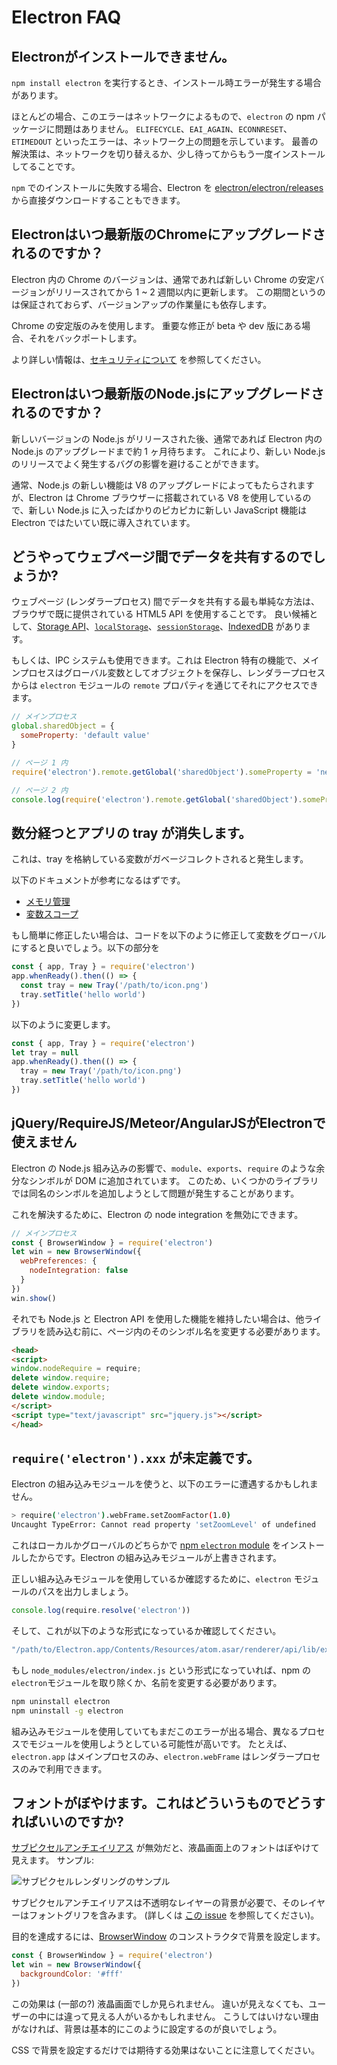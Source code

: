 # Electron FAQ

## Electronがインストールできません。

`npm install electron` を実行するとき、インストール時エラーが発生する場合があります。

ほとんどの場合、このエラーはネットワークによるもので、`electron` の npm パッケージに問題はありません。 `ELIFECYCLE`、`EAI_AGAIN`、`ECONNRESET`、`ETIMEDOUT` といったエラーは、ネットワーク上の問題を示しています。 最善の解決策は、ネットワークを切り替えるか、少し待ってからもう一度インストールしてることです。

`npm` でのインストールに失敗する場合、Electron を [electron/electron/releases](https://github.com/electron/electron/releases) から直接ダウンロードすることもできます。

## Electronはいつ最新版のChromeにアップグレードされるのですか？

Electron 内の Chrome のバージョンは、通常であれば新しい Chrome の安定バージョンがリリースされてから 1 ~ 2 週間以内に更新します。 この期間というのは保証されておらず、バージョンアップの作業量にも依存します。

Chrome の安定版のみを使用します。 重要な修正が beta や dev 版にある場合、それをバックポートします。

より詳しい情報は、[セキュリティについて](tutorial/security.md) を参照してください。

## Electronはいつ最新版のNode.jsにアップグレードされるのですか？

新しいバージョンの Node.js がリリースされた後、通常であれば Electron 内の Node.js のアップグレードまで約 1 ヶ月待ちます。 これにより、新しい Node.js のリリースでよく発生するバグの影響を避けることができます。

通常、Node.js の新しい機能は V8 のアップグレードによってもたらされますが、Electron は Chrome ブラウザーに搭載されている V8 を使用しているので、新しい Node.js に入ったばかりのピカピカに新しい JavaScript 機能は Electron ではたいてい既に導入されています。

## どうやってウェブページ間でデータを共有するのでしょうか?

ウェブページ (レンダラープロセス) 間でデータを共有する最も単純な方法は、ブラウザで既に提供されている HTML5 API を使用することです。 良い候補として、[Storage API](https://developer.mozilla.org/en-US/docs/Web/API/Storage)、[`localStorage`](https://developer.mozilla.org/en-US/docs/Web/API/Window/localStorage)、[`sessionStorage`](https://developer.mozilla.org/en-US/docs/Web/API/Window/sessionStorage)、[IndexedDB](https://developer.mozilla.org/en-US/docs/Web/API/IndexedDB_API) があります。

もしくは、IPC システムも使用できます。これは Electron 特有の機能で、メインプロセスはグローバル変数としてオブジェクトを保存し、レンダラープロセスからは `electron` モジュールの `remote` プロパティを通じてそれにアクセスできます。

```javascript
// メインプロセス
global.sharedObject = {
  someProperty: 'default value'
}
```

```javascript
// ページ 1 内
require('electron').remote.getGlobal('sharedObject').someProperty = 'new value'
```

```javascript
// ページ 2 内
console.log(require('electron').remote.getGlobal('sharedObject').someProperty)
```

## 数分経つとアプリの tray が消失します。

これは、tray を格納している変数がガベージコレクトされると発生します。

以下のドキュメントが参考になるはずです。

* [メモリ管理](https://developer.mozilla.org/en-US/docs/Web/JavaScript/Memory_Management)
* [変数スコープ](https://msdn.microsoft.com/library/bzt2dkta(v=vs.94).aspx)

もし簡単に修正したい場合は、コードを以下のように修正して変数をグローバルにすると良いでしょう。以下の部分を

```javascript
const { app, Tray } = require('electron')
app.whenReady().then(() => {
  const tray = new Tray('/path/to/icon.png')
  tray.setTitle('hello world')
})
```

以下のように変更します。

```javascript
const { app, Tray } = require('electron')
let tray = null
app.whenReady().then(() => {
  tray = new Tray('/path/to/icon.png')
  tray.setTitle('hello world')
})
```

## jQuery/RequireJS/Meteor/AngularJSがElectronで使えません

Electron の Node.js 組み込みの影響で、`module`、`exports`、`require` のような余分なシンボルが DOM に追加されています。 このため、いくつかのライブラリでは同名のシンボルを追加しようとして問題が発生することがあります。

これを解決するために、Electron の node integration を無効にできます。

```javascript
// メインプロセス
const { BrowserWindow } = require('electron')
let win = new BrowserWindow({
  webPreferences: {
    nodeIntegration: false
  }
})
win.show()
```

それでも Node.js と Electron API を使用した機能を維持したい場合は、他ライブラリを読み込む前に、ページ内のそのシンボル名を変更する必要があります。

```html
<head>
<script>
window.nodeRequire = require;
delete window.require;
delete window.exports;
delete window.module;
</script>
<script type="text/javascript" src="jquery.js"></script>
</head>
```

## `require('electron').xxx` が未定義です。

Electron の組み込みモジュールを使うと、以下のエラーに遭遇するかもしれません。

```sh
> require('electron').webFrame.setZoomFactor(1.0)
Uncaught TypeError: Cannot read property 'setZoomLevel' of undefined
```

これはローカルかグローバルのどちらかで [npm `electron` module](https://www.npmjs.com/package/electron) をインストールしたからです。Electron の組み込みモジュールが上書きされます。

正しい組み込みモジュールを使用しているか確認するために、`electron` モジュールのパスを出力しましょう。

```javascript
console.log(require.resolve('electron'))
```

そして、これが以下のような形式になっているか確認してください。

```sh
"/path/to/Electron.app/Contents/Resources/atom.asar/renderer/api/lib/exports/electron.js"
```

もし `node_modules/electron/index.js` という形式になっていれば、npm の `electron`モジュールを取り除くか、名前を変更する必要があります。

```sh
npm uninstall electron
npm uninstall -g electron
```

組み込みモジュールを使用していてもまだこのエラーが出る場合、異なるプロセスでモジュールを使用しようとしている可能性が高いです。 たとえば、`electron.app` はメインプロセスのみ、`electron.webFrame` はレンダラープロセスのみで利用できます。

## フォントがぼやけます。これはどういうものでどうすればいいのですか?

[サブピクセルアンチエイリアス](http://alienryderflex.com/sub_pixel/) が無効だと、液晶画面上のフォントはぼやけて見えます。 サンプル:

![サブピクセルレンダリングのサンプル](images/subpixel-rendering-screenshot.gif)

サブピクセルアンチエイリアスは不透明なレイヤーの背景が必要で、そのレイヤーはフォントグリフを含みます。 (詳しくは [この issue](https://github.com/electron/electron/issues/6344#issuecomment-420371918) を参照してください)。

目的を達成するには、[BrowserWindow](api/browser-window.md) のコンストラクタで背景を設定します。

```javascript
const { BrowserWindow } = require('electron')
let win = new BrowserWindow({
  backgroundColor: '#fff'
})
```

この効果は (一部の?) 液晶画面でしか見られません。 違いが見えなくても、ユーザーの中には違って見える人がいるかもしれません。 こうしてはいけない理由がなければ、背景は基本的にこのように設定するのが良いでしょう。

CSS で背景を設定するだけでは期待する効果はないことに注意してください。
